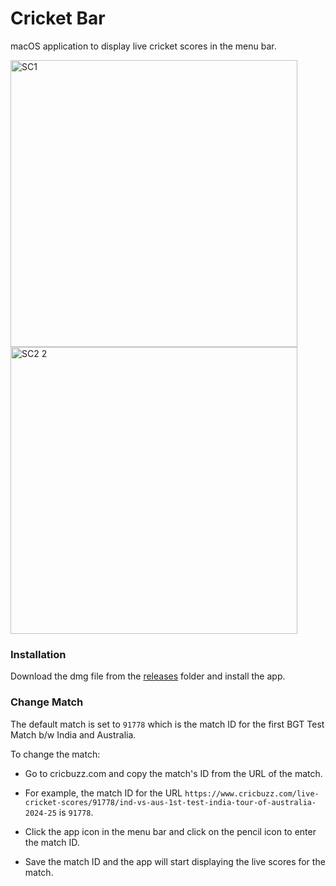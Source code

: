 # Cricket Bar

macOS application to display live cricket scores in the menu bar.

<img width="459" alt="SC1" src="https://github.com/user-attachments/assets/4b848b3d-43b4-46c5-8219-973471dab435">

<img width="459" alt="SC2 2" src="https://github.com/user-attachments/assets/4ace3caf-e8dd-440e-ab45-2fe2b30c4ff0">


### Installation

Download the dmg file from the [releases](https://github.com/ishaanbedi/Cricket-Bar/releases/tag/v1) folder and install the app.

### Change Match

The default match is set to `91778` which is the match ID for the first BGT Test Match b/w India and Australia.

To change the match:

- Go to cricbuzz.com and copy the match's ID from the URL of the match. 

- For example, the match ID for the URL `https://www.cricbuzz.com/live-cricket-scores/91778/ind-vs-aus-1st-test-india-tour-of-australia-2024-25` is `91778`.

- Click the app icon in the menu bar and click on the pencil icon to enter the match ID.

- Save the match ID and the app will start displaying the live scores for the match.



